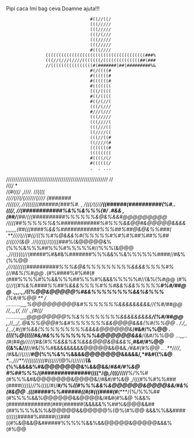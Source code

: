 Pipi caca
Imi bag ceva 
Doamne ajuta!!!
                                                                                
                                                                                
                                                                                
                                    #((//((/                                    
                                    (((/////                                    
                                    (((/////                                    
                                    (((/(///                                    
                                    (((/////                                    
                                    (((/////                                    
                                    #(((////                                    
                   ((((((((((((((((((((((((((((((((((((((###%                   
                   (((//(///(////(((((((/((((((((((((((##(###                   
                   //((((((((((((((((#(#######(##(#########%&                   
                                    #(/((((#                                    
                                    #((((((#                                    
                                    #((((((#                                    
                                    #(((((((                                    
                                    (((/((((                                    
                                    #((/((((                                    
                                    #((/(//(                                    
                                    (((/(///                                    
                                    #///(///                                    
                                    (((/////                                    
                                    (((////(                                    
                                    (((///((                                    
                                    ((////((                                    
                                    (((//((#                                    
                                    ((////(#                                    
                                    (((((((#                                    
                                    ((((((((                                    
                                    #((((/(/                                    
                                    #((((((/                                    
                                    .  . ...   
///////////////////////////////////////////////////////
                                       //                                       
                                        /((/                               *    
                                        /(#(((/   ,////.             //((((     
                                         //*//(//(/(//////(////  *(#######      
                                         */((((//,.*//(((((((######(###%#.     ,
                                      /(((/((//**/((######(##########(%#..      
                                    *(((/*,  //(############%&%%&%%%(#/     .#&&
                                  ,(##/**(##/(((##########%%%%%%&@&%&&#@@@@@@@@@
                                 /((((##%%%%%%&%############%#%%%&&@@#&@@@@@&&&&
                            ,,,,,,,*(##(((####%&&%############%%%##%##@&@&%%###(
                      .**////(//(#((/((%%#%@&&&%#(%%%%%#%#%#%##%##%%##(/((///(&@
                     .*//(((((//(((((###%(&@@@@@&%(%%%&%%%##%%%#%%%%%#//%%%(&@@@
                     .,//((((((//(#####%#&#&%#######%%%&&%%&%%%%%%####//#&%(%%@@
                      ,*///(((((((##########%%%&@&%%%%%%%%%&&&&%%%%#%(//#&%(%#@@
                      .*(#%####%#%##(#(###%%%%#%%&&%%%##%%%#%&&&%%%%%#//(&%(%#@@
                       (#%(/****//((#%&%####%%##%&&&%%%%#%%#&&%&&%%%%%**#%#/##@@
                            .,,,.,**,**/((%@@&@@@@@%#&&%%%%%%%%&&%&%%%**(%#/#%@@
              **         / ..........,,,,%@@@@@@@@@&#%%%%%%%&&&&&&&&&/*/(%#/##@@
/*/,.,,(/, *//*/ .,*(#((/  ..........,,,,@@@@@@@@%%&%%%%%%%%&&&&&&&&&**/(%#/##@@
                           ,**,*//,,,*/,.@&%%@@@#%&#%%%%%%%&&@@@@&&&****(%#(%%@@
                         . /.*/,*,(.,./,#((#%&&(%%%%%%%%%&&&&@@@@@@&***/#&#/%%@@
   .                            *((((%@(((((#&/#&%%%%%%%%%&@@@@@@&&&***/(&#/%%@@
                   ...,,*,..    (#(##@/////(#&(#%%&&&%&%&&&@@@&@&&&%***,#&#/#%@@
                                ((&%&///**//#&(%%#&&&&&&&&&@@@@@&&@&&*./#&#(#%@@
          ..      .**////*,    /#&&//(////**#@(%%%&%%&&&&@@@@@@@&&&&&/,*#&#((%&@
*..**,//*/**/((((((((((#(((///*(@%/(//////**(&(%%&&&&%#&@@@@@@@&%&&@&&/*#&#/#%&@
#%##%%%*/(###############((((*/@,/(((/////**%/%%#(#%%%&#&@@@@@@@&@@@@&//#&#/#%&@
   ,/(((#%%#%%###(####(((((/*//%*((((/#(/***#/%%((#%%%&&%&@@@@@@&@@@@&&/#&%(#&@@
  .(((#####%%######((#(#(((####(#***(***/(%/%%%##(#%%%%&&%@@@@@@&&@@@@&/#&#(#%&@
%&&%(#############(###(######(&&&&&%%##%&@@@&&##(##%%%%&%%&@@@@@&&@@@@@%(@%(#%@@
&&&%%&&####((((((#####%#####(((###((#%&@&&@&######%%%%%&&%&&@@@@@&@@@@@&&&%(#%@@
